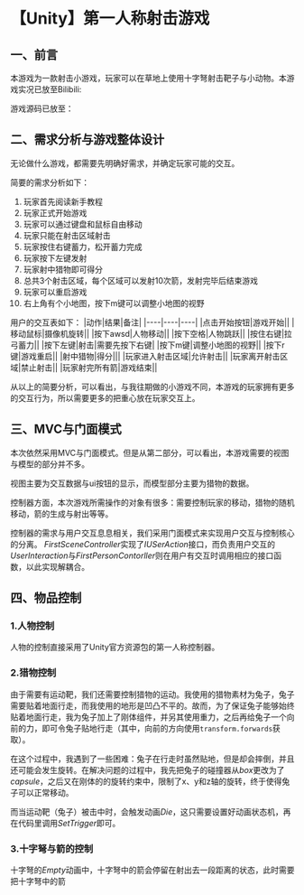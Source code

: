 # 【Unity】第一人称射击游戏

## 一、前言
本游戏为一款射击小游戏，玩家可以在草地上使用十字弩射击靶子与小动物。本游戏实况已放至Bilibili:

游戏源码已放至：

## 二、需求分析与游戏整体设计
无论做什么游戏，都需要先明确好需求，并确定玩家可能的交互。

简要的需求分析如下：

   1. 玩家首先阅读新手教程
   2. 玩家正式开始游戏
   3. 玩家可以通过键盘和鼠标自由移动
   4. 玩家只能在射击区域射击
   5. 玩家按住右键蓄力，松开蓄力完成
   6. 玩家按下左键发射
   7. 玩家射中猎物即可得分
   8. 总共3个射击区域，每个区域可以发射10次箭，发射完毕后结束游戏
   9. 玩家可以重启游戏
   10. 右上角有个小地图，按下m键可以调整小地图的视野
   
用户的交互表如下：
|动作|结果|备注|
|----|----|----|
|点击开始按钮|游戏开始||
|移动鼠标|摄像机旋转||
|按下awsd|人物移动||
|按下空格|人物跳跃||
|按住右键|拉弓蓄力||
|按下左键|射击|需要先按下右键|
|按下m键|调整小地图的视野||
|按下r键|游戏重启||
|射中猎物|得分|||
|玩家进入射击区域|允许射击||
|玩家离开射击区域|禁止射击||
|玩家射完所有箭|游戏结束||

从以上的简要分析，可以看出，与我往期做的小游戏不同，本游戏的玩家拥有更多的交互行为，所以需要更多的把重心放在玩家交互上。

## 三、MVC与门面模式

本次依然采用MVC与门面模式。但是从第二部分，可以看出，本游戏需要的视图与模型的部分并不多。

视图主要为交互数据与ui按钮的显示，而模型部分主要为猎物的数据。

控制器方面，本次游戏所需操作的对象有很多：需要控制玩家的移动，猎物的随机移动，箭的生成与射出等等。

控制器的需求与用户交互息息相关，我们采用门面模式来实现用户交互与控制核心的分离。
*FirstSceneController*实现了*IUSerAction*接口，而负责用户交互的*UserInteraction*与*FirstPersonContorller*则在用户有交互时调用相应的接口函数，以此实现解耦合。

## 四、物品控制
### 1.人物控制
人物的控制直接采用了Unity官方资源包的第一人称控制器。
### 2.猎物控制
由于需要有运动靶，我们还需要控制猎物的运动。我使用的猎物素材为兔子，兔子需要贴着地面行走，而我使用的地形是凹凸不平的。故而，为了保证兔子能够始终贴着地面行走，我为兔子加上了刚体组件，并另其使用重力，之后再给兔子一个向前的力，即可令兔子贴地行走（其中，向前的方向使用`transform.forwards`获取）。

在这个过程中，我遇到了一些困难：兔子在行走时虽然贴地，但是却会摔倒，并且还可能会发生旋转。在解决问题的过程中，我先把兔子的碰撞器从*box*更改为了*capsule*，之后又在刚体的的旋转约束中，限制了x、y和z轴的旋转，终于使得兔子可以正常移动。

而当运动靶（兔子）被击中时，会触发动画*Die*，这只需要设置好动画状态机，再在代码里调用*SetTrigger*即可。
### 3.十字弩与箭的控制
十字弩的*Empty*动画中，十字弩中的箭会停留在射出去一段距离的状态，此时需要把十字弩中的箭
